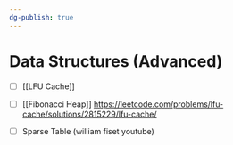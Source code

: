 ```yaml
---
dg-publish: true
---
```

# Data Structures (Advanced)
- [ ] [[LFU Cache]]
- [ ] [[Fibonacci Heap]]
https://leetcode.com/problems/lfu-cache/solutions/2815229/lfu-cache/

 - [ ] Sparse Table (william fiset youtube)